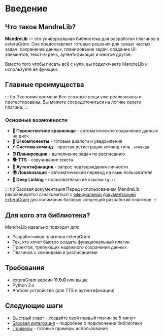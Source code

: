 # Введение

## Что такое MandreLib?

**MandreLib** — это универсальная библиотека для разработки плагинов в exteraGram. Она предоставляет готовые решения для самых частых задач: сохранение данных, планирование задач, создание UI-элементов, текст-в-речь, аутентификация и многое другое.

Вместо того чтобы писать всё с нуля, вы подключаете MandreLib и используете её функции.

## Главные преимущества

::: tip Экономия времени
Все сложные вещи уже реализованы и протестированы. Вы можете сосредоточиться на логике своего плагина.
:::

### Основные возможности

- **💾 Персистентное хранилище** - автоматическое сохранение данных на диск
- **🎨 UI компоненты** - готовые диалоги и уведомления
- **⚡ Система команд** - простая регистрация команд типа `.команда`
- **⏰ Планировщик** - выполнение задач по расписанию
- **🗣️ TTS** - озвучивание текста
- **🔐 Аутентификация** - запрос подтверждения личности
- **🌍 Локализация** - автоматический перевод на язык пользователя
- **🔗 Deep Linking** - пользовательские ссылки `tg://`

::: tip Базовая документация
Перед использованием MandreLib рекомендуется ознакомиться с [официальной документацией exteraGram](https://plugins.exteragram.app) для понимания базовых концепций разработки плагинов.
:::

## Для кого эта библиотека?

MandreLib идеально подходит для:

- Разработчиков плагинов exteraGram
- Тех, кто хочет быстро создать функциональный плагин
- Проектов, требующих надёжного сохранения данных
- Плагинов с командами и расписаниями

## Требования

- exteraGram версии **11.9.0** или выше
- Python 3.x
- Android устройство (для TTS и аутентификации)

## Следующие шаги

- [Быстрый старт](/guide/quick-start) - создайте свой первый плагин за 5 минут
- [Базовая интеграция](/guide/integration) - подробнее о подключении библиотеки
- [Примеры](/examples/calculator) - готовые примеры использования

